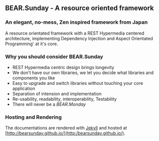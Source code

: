 ## BEAR.Sunday - A resource oriented framework

### An elegant, no-mess, Zen inspired framework from Japan

A resource orientated framework with a REST Hypermedia centered architecture, implementing Dependency Injection and Aspect Orientated Programming' at it's core.

### Why you should consider BEAR.Sunday

 * REST Hypermedia centric design brings longevity
 * We don't have our own libraries, we let you decide what libraries and components you like
 * Easy to upgrade and switch libraries without touching your core application
 * Separation of intension and implementation
 * Re-usability, readability, interoperability, Testability
 * There will never be a *BEAR.Monday*

### Hosting and Rendering

The documentations are rendered with  [Jekyll](http://jekyllrb.com) and hosted at [http://bearsunday.github.io/](http:/bearsunday.github.io/).
